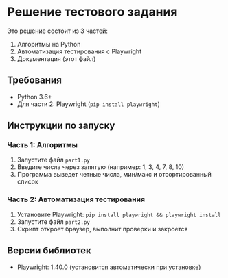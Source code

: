 # Решение тестового задания

Это решение состоит из 3 частей:
1. Алгоритмы на Python
2. Автоматизация тестирования с Playwright
3. Документация (этот файл)

## Требования
- Python 3.6+
- Для части 2: Playwright (`pip install playwright`)

## Инструкции по запуску

### Часть 1: Алгоритмы
1. Запустите файл `part1.py`
2. Введите числа через запятую (например: 1, 3, 4, 7, 8, 10)
3. Программа выведет четные числа, мин/макс и отсортированный список

### Часть 2: Автоматизация тестирования
1. Установите Playwright: `pip install playwright && playwright install`
2. Запустите файл `part2.py`
3. Скрипт откроет браузер, выполнит проверки и закроется

## Версии библиотек
- Playwright: 1.40.0 (установится автоматически при установке)
